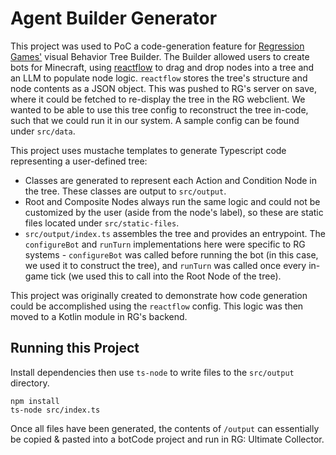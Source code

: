 # Agent Builder Generator

This project was used to PoC a code-generation feature for [Regression Games'](https://www.regression.gg/) visual Behavior Tree Builder. 
The Builder allowed users to create bots for Minecraft, using [reactflow](https://www.npmjs.com/package/reactflow) to drag and drop nodes into a tree and an LLM to populate node logic.
`reactflow` stores the tree's structure and node contents as a JSON object. This was pushed to RG's server on save, where it could be fetched to re-display the tree in the RG webclient.
We wanted to be able to use this tree config to reconstruct the tree in-code, such that we could run it in our system. A sample config can be found under `src/data`.

This project uses mustache templates to generate Typescript code representing a user-defined tree:
- Classes are generated to represent each Action and Condition Node in the tree. These classes are output to `src/output`. 
- Root and Composite Nodes always run the same logic and could not be customized by the user (aside from the node's label), so these are static files located under `src/static-files`.
- `src/output/index.ts` assembles the tree and provides an entrypoint.
  The `configureBot` and `runTurn` implementations here were specific to RG systems - `configureBot` was called before running the bot (in this case, we used it to construct the tree), and `runTurn` was called once every in-game tick (we used this to call into the Root Node of the tree).

This project was originally created to demonstrate how code generation could be accomplished using the `reactflow` config. This logic was then moved to a Kotlin module in RG's backend.

## Running this Project

Install dependencies then use `ts-node` to write files to the `src/output` directory.

```node
npm install
ts-node src/index.ts
```

Once all files have been generated, the contents of `/output` can essentially be copied & pasted into a botCode project and run in RG: Ultimate Collector.
